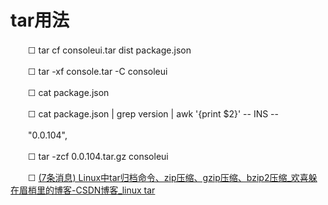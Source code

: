 # tar用法

　　☐ tar cf consoleui.tar dist package.json

　　☐ tar -xf console.tar -C consoleui

　　☐ cat package.json

　　☐ cat package.json \| grep version \| awk '{print \$2}' -- INS --

　　"0.0.104",

　　☐ tar -zcf 0.0.104.tar.gz consoleui

　　☐ [(7条消息) Linux中tar归档命令、zip压缩、gzip压缩、bzip2压缩_欢喜躲在眉梢里的博客-CSDN博客_linux tar](https://blog.csdn.net/m0_52165864/article/details/123998531)
